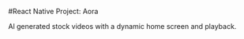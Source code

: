 #React Native Project: Aora 

Al generated stock videos with a dynamic home screen and playback. 



